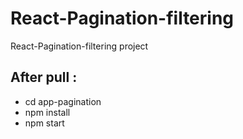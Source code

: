 # React-Pagination-filtering
React-Pagination-filtering project

## After pull :
* cd app-pagination
* npm install
* npm start